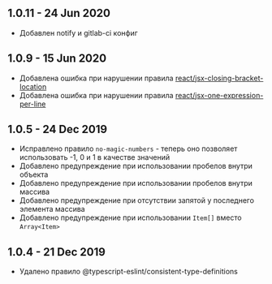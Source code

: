## 1.0.11 - 24 Jun 2020
* Добавлен notify и gitlab-ci конфиг

## 1.0.9 - 15 Jun 2020
* Добавлена ошибка при нарушении правила [react/jsx-closing-bracket-location](https://github.com/yannickcr/eslint-plugin-react/blob/master/docs/rules/jsx-closing-bracket-location.md)
* Добавлена ошибка при нарушении правила [react/jsx-one-expression-per-line](https://github.com/yannickcr/eslint-plugin-react/blob/master/docs/rules/jsx-one-expression-per-line.md)


## 1.0.5 - 24 Dec 2019
* Исправлено правило `no-magic-numbers` - теперь оно позволяет использовать -1, 0 и 1 в качестве значений
* Добавлено предупреждение при использовании пробелов внутри объекта
* Добавлено предупреждение при использовании пробелов внутри массива
* Добавлено предупреждение при отсутствии запятой у последнего элемента массива
* Добавлено предупреждение при использовании `Item[]` вместо `Array<Item>`

## 1.0.4 - 21 Dec 2019
* Удалено правило @typescript-eslint/consistent-type-definitions
